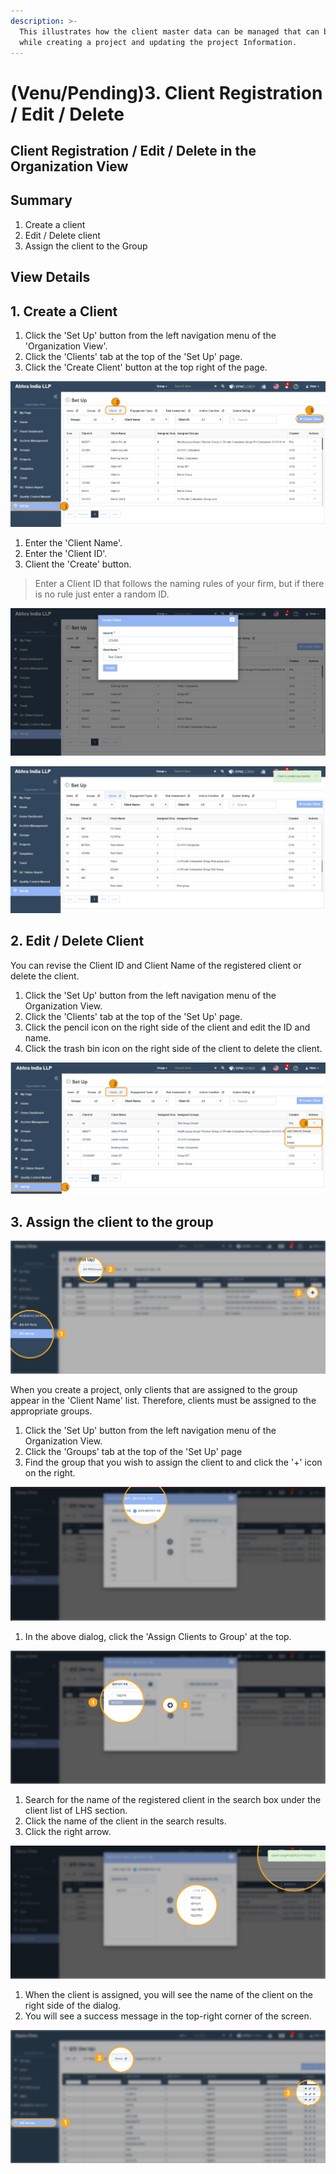 ```yaml
---
description: >-
  This illustrates how the client master data can be managed that can be used
  while creating a project and updating the project Information.
---
```


# \(Venu/Pending\)3. Client Registration / Edit / Delete

## Client Registration / Edit / Delete in the Organization View

## Summary  

1. Create a client
2. Edit / Delete client
3. Assign the client to the Group

## View Details

## 1. Create a Client

1. Click the 'Set Up' button from the left navigation menu of the 'Organization View'.
2. Click the 'Clients' tab at the top of the 'Set Up' page.
3. Click the 'Create Client' button at the top right of the page.

![](../../../.gitbook/assets/set-up-clients%20%281%29.png)

1. Enter the 'Client Name'.
2. Enter the 'Client ID'.
3. Client the 'Create' button.

> Enter a Client ID that follows the naming rules of your firm, but if there is no rule just enter a random ID.

![](../../../.gitbook/assets/set-up-create-client.png)

![](../../../.gitbook/assets/set-up-create-client-success-message.png)

## 2. Edit / Delete Client 

You can revise the Client ID and Client Name of the registered client or delete the client. 

1. Click the 'Set Up' button from the left navigation menu of the Organization View.
2. Click the 'Clients' tab at the top of the 'Set Up' page.
3. Click the pencil icon on the right side of the client and edit the ID and name.
4. Click the trash bin icon on the right side of the client to delete the client.

![](../../../.gitbook/assets/set-up-create-client-success-message%20%281%29.png)

## 3. Assign the client to the group

![Organization View &amp;gt; &apos;Set up&apos; &amp;gt; &apos;Groups&apos; tab ](../../../.gitbook/assets/add_client_3.jpg)

When you create a project, only clients that are assigned to the group appear in the 'Client Name' list. Therefore, clients must be assigned to the appropriate groups.

1. Click the 'Set Up' button from the left navigation menu of the Organization View.
2. Click the 'Groups' tab at the top of the 'Set Up' page
3. Find the group that you wish to assign the client to and click the '+' icon on the right.

![Assign Users / Clients window shows up. ](../../../.gitbook/assets/add_client_4.jpg)

1. In the above dialog, click the 'Assign Clients to Group' at the top.

![Search for the name of the client you registered in the search box and assign it to the group.t](../../../.gitbook/assets/add_client_7.jpg)

1. Search for the name of the registered client in the search box under the client list of LHS section.
2. Click the name of the client in the search results.
3. Click the right arrow.

![You can see that the client is assigned to the group. ](../../../.gitbook/assets/add_client_8.jpg)

1. When the client is assigned, you will see the name of the client on the right side of the dialog.
2. You will see a success message in the top-right corner of the screen.



![](../../../.gitbook/assets/add_client_9.jpg)



